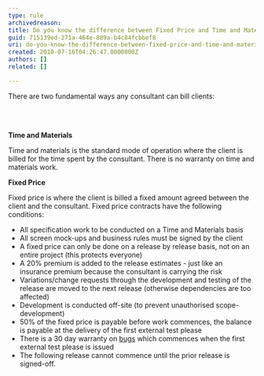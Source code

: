 ```yaml
---
type: rule
archivedreason: 
title: Do you know the difference between Fixed Price and Time and Materials work?
guid: 715139ed-271a-464e-889a-b4c84fcbbef8
uri: do-you-know-the-difference-between-fixed-price-and-time-and-materials-work
created: 2010-07-16T04:26:47.0000000Z
authors: []
related: []

---
```



There are two fundamental ways any consultant can bill clients&#58;

<br><excerpt class='endintro'></excerpt><br>

  <p>
    <b>Time and Materials</b> </p>
<p>Time and materials is the standard mode of operation where the client is billed for the time spent by the consultant. There is no warranty on time and materials work. </p>
<p><b>Fixed Price</b> </p>
<p>Fixed price is where the client is billed a fixed amount agreed between the client and the consultant. Fixed price contracts have the following conditions&#58; </p>
<ul>
    <li>All specification work to be conducted on a Time and Materials basis </li>
    <li>All screen mock-ups and business rules must be signed by the client </li>
    <li>A fixed price can only be done on a release by release basis, not on an entire project (this protects everyone) </li>
    <li>A 20% premium is added to the release estimates - just like an insurance premium because the consultant is carrying the risk </li>
    <li>Variations/change requests through the development and testing of the release are moved to the next release (otherwise dependencies are too affected) </li>
    <li>Development is conducted off-site (to prevent unauthorised scope-development) </li>
    <li>50% of the fixed price is payable before work commences, the balance is payable at the delivery of the first external test please </li>
    <li>There is a 30 day warranty on <a href="/Management/RulesToSuccessfulProjects/Pages/BugDefinition.aspx">bugs</a> which commences when the first external test please is issued </li>
    <li>The following release cannot commence until the prior release is signed-off.</li>
</ul>



